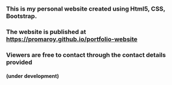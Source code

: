 ### This is my personal website created using Html5, CSS, Bootstrap.

### The website is published at https://promaroy.github.io/portfolio-website

### Viewers are free to contact through the contact details provided
#### (under development)
